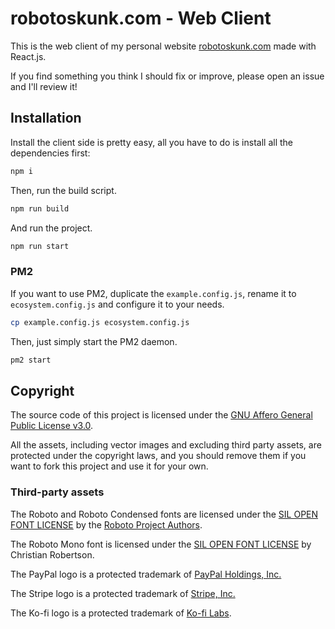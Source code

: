 # robotoskunk.com - Web Client
This is the web client of my personal website
[robotoskunk.com](https://robotoskunk.com) made with React.js.

If you find something you think I should fix or improve, please open an issue
and I'll review it!

## Installation
Install the client side is pretty easy, all you have to do is install all the
dependencies first:

```bash
npm i
```

Then, run the build script.

```bash
npm run build
```

And run the project.

```bash
npm run start
```

### PM2
If you want to use PM2, duplicate the `example.config.js`, rename it to
`ecosystem.config.js` and configure it to your needs.

```bash
cp example.config.js ecosystem.config.js
```

Then, just simply start the PM2 daemon.

```bash
pm2 start
```


## Copyright
The source code of this project is licensed under the
[GNU Affero General Public License v3.0](LICENSE).

All the assets, including vector images and excluding third party assets, are
protected under the copyright laws, and you should remove them if you want to
fork this project and use it for your own.

### Third-party assets
The Roboto and Roboto Condensed fonts are licensed under the
[SIL OPEN FONT LICENSE](https://openfontlicense.org/open-font-license-official-text/)
by the [Roboto Project Authors](https://github.com/googlefonts/roboto-classic).

The Roboto Mono font is licensed under the
[SIL OPEN FONT LICENSE](https://openfontlicense.org/open-font-license-official-text/)
by Christian Robertson.

The PayPal logo is a protected trademark of
[PayPal Holdings, Inc.](https://www.paypal.com)

The Stripe logo is a protected trademark of [Stripe, Inc.](https://stripe.com)

The Ko-fi logo is a protected trademark of [Ko-fi Labs](https://ko-fi.com).

